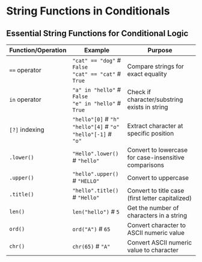 # String Functions in Conditionals

## Essential String Functions for Conditional Logic

| Function/Operation | Example                                                               | Purpose                                               |
|--------------------|-----------------------------------------------------------------------|-------------------------------------------------------|
| `==` operator      | `"cat" == "dog"` # `False`<br>`"cat" == "cat"` # `True`               | Compare strings for exact equality                    |
| `in` operator      | `"a" in "hello"` # `False`<br>`"e" in "hello"` # `True`               | Check if character/substring exists in string         |
| `[?]` indexing     | `"hello"[0]` # `"h"`<br>`"hello"[4]` # `"o"`<br>`"hello"[-1]` # `"o"` | Extract character at specific position                |
| `.lower()`         | `"Hello".lower()` # `"hello"`                                         | Convert to lowercase for case-insensitive comparisons |
| `.upper()`         | `"hello".upper()` # `"HELLO"`                                         | Convert to uppercase                                  |
| `.title()`         | `"hello".title()` # `"Hello"`                                         | Convert to title case (first letter capitalized)      |
| `len()`            | `len("hello")` # `5`                                                  | Get the number of characters in a string              |
| `ord()`            | `ord("A")` # `65`                                                     | Convert character to ASCII numeric value              |
| `chr()`            | `chr(65)` # `"A"`                                                     | Convert ASCII numeric value to character              |

